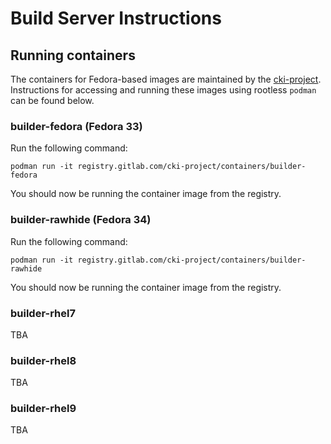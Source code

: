 # Build Server Instructions

## Running containers
The containers for Fedora-based images are maintained by the [cki-project](https://gitlab.com/cki-project/containers).
Instructions for accessing and running these images using rootless `podman` can be found below.
### builder-fedora (Fedora 33)
Run the following command:

`podman run -it registry.gitlab.com/cki-project/containers/builder-fedora`

You should now be running the container image from the registry.

### builder-rawhide (Fedora 34)
Run the following command:

`podman run -it registry.gitlab.com/cki-project/containers/builder-rawhide`

You should now be running the container image from the registry.


### builder-rhel7
TBA
### builder-rhel8
TBA
### builder-rhel9
TBA 

